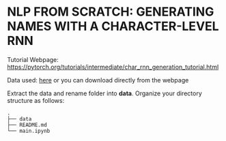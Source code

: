 # NLP FROM SCRATCH: GENERATING NAMES WITH A CHARACTER-LEVEL RNN

Tutorial Webpage:
https://pytorch.org/tutorials/intermediate/char_rnn_generation_tutorial.html

Data used: [here](https://drive.google.com/open?id=1Us_Gzm71dFDD1o-w9QG_0Jrb8bET0A7f)
or you can download directly from the webpage

Extract the data and rename folder into **data**.
Organize your directory structure as follows:
```
.
├── data
├── README.md
└── main.ipynb
```